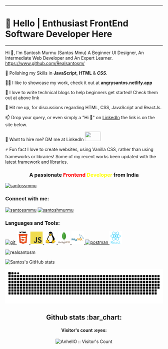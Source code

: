 ---------------------------------------------------
# 👋 Hello | Enthusiast FrontEnd Software Developer Here
---------------------------------------------------
Hi 👋, I'm Santosh Murmu (Santos Mmu)
A Beginner UI Designer, An Intermediate Web Developer and An Expert Learner.
https://www.github.com/Realsantosm/

🌱 Polishing my Skills in **JavaScript**, **HTML** & ***CSS***.

👨‍💻 I like to showcase my work, check it out at __angrysantos.netlify.app__

📝 I love to write technical blogs to help beginners get started! Check them out at above link

💬 Hit me up, for discussions regarding HTML, CSS, JavaScript and ReactJs.

📫 Drop your query, or even simply a "Hi 👋" on [LinkedIn](https://www.linkedin.com/in/santoshmurmu/) the link is on the site below.

📄 Want to hire me? DM me at LinkedIn
<img src="https://user-images.githubusercontent.com/65150646/189575199-49665116-b806-4b6d-bd94-93e5d69f708c.gif" width="50" height="30" borderRadius="50%"/>


⚡ Fun fact I love to create websites, using Vanilla CSS, rather than using frameworks or libraries! Some of my recent works been updated with the latest framework and libraries.

<h3 align="center">A passionate <span style="color : red; font-weight: bold">Frontend</span> <span style="color : yellow; font-weight: bold">Developer</span> from India</h3>

<p align="left"> <a href="https://twitter.com/santossmmu" target="blank"><img src="https://img.shields.io/twitter/follow/santossmmu?logo=twitter&style=for-the-badge" alt="santossmmu" /></a> </p>

<h3 align="left">Connect with me:</h3>
<p align="left">
<a href="https://twitter.com/santossmmu" target="blank"><img align="center" src="https://raw.githubusercontent.com/rahuldkjain/github-profile-readme-generator/master/src/images/icons/Social/twitter.svg" alt="santossmmu" height="30" width="40" /></a>
<a href="https://linkedin.com/in/santoshmurmu" target="blank"><img align="center" src="https://raw.githubusercontent.com/rahuldkjain/github-profile-readme-generator/master/src/images/icons/Social/linked-in-alt.svg" alt="santoshmurmu" height="30" width="40" /></a>
</p>

<h3 align="left">Languages and Tools:</h3>
<p align="left"><a href="https://git-scm.com/" target="_blank"> <img src="https://www.vectorlogo.zone/logos/git-scm/git-scm-icon.svg" alt="git" width="40" height="40"/> </a> <a href="https://www.w3.org/html/" target="_blank"> <img src="https://raw.githubusercontent.com/devicons/devicon/master/icons/html5/html5-original-wordmark.svg" alt="html5" width="40" height="40"/> </a> <a href="https://developer.mozilla.org/en-US/docs/Web/JavaScript" target="_blank"> <img src="https://raw.githubusercontent.com/devicons/devicon/master/icons/javascript/javascript-original.svg" alt="javascript" width="40" height="40"/> </a> <a href="https://www.linux.org/" target="_blank"> <img src="https://raw.githubusercontent.com/devicons/devicon/master/icons/linux/linux-original.svg" alt="linux" width="40" height="40"/> </a> <a href="https://www.mongodb.com/" target="_blank"> <img src="https://raw.githubusercontent.com/devicons/devicon/master/icons/mongodb/mongodb-original-wordmark.svg" alt="mongodb" width="40" height="40"/> </a> <a href="https://www.mysql.com/" target="_blank"> <img src="https://raw.githubusercontent.com/devicons/devicon/master/icons/mysql/mysql-original-wordmark.svg" alt="mysql" width="40" height="40"/> </a> <a href="https://postman.com" target="_blank"> <img src="https://www.vectorlogo.zone/logos/getpostman/getpostman-icon.svg" alt="postman" width="40" height="40"/> </a> <a href="https://reactjs.org/" target="_blank"> <img src="https://raw.githubusercontent.com/devicons/devicon/master/icons/react/react-original-wordmark.svg" alt="react" width="40" height="40"/> </a> </p>

<p><img align="center" src="https://github-readme-stats.vercel.app/api/top-langs?username=realsantosm&show_icons=true&locale=en&layout=compact" alt="realsantosm" /></p>


     
![Santos's GitHub stats](https://github-readme-stats.vercel.app/api?username=Realsantosm&show_icons=true&theme=radical)

<div align="center">
  <a href="https://1999azzar.github.io/1999AZZAR/">
  <img  src="https://github.com/1999AZZAR/1999AZZAR/blob/main/resources/img/grid-snake.svg"
       alt="snake" /></a>
</div>


<h2 align="center">Github stats :bar_chart:</h2>

<h4 align="center">Visitor's count :eyes:</h4>

<p align="center"><img src="https://profile-counter.glitch.me/{AnhellO}/count.svg" alt="AnhellO :: Visitor's Count" /></p>

